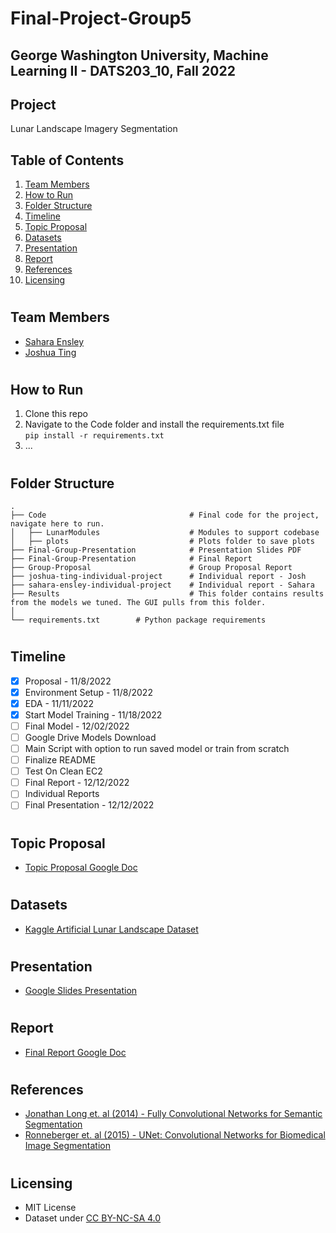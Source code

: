# Final-Project-Group5
## George Washington University, Machine Learning II - DATS203_10, Fall 2022

## Project
Lunar Landscape Imagery Segmentation 

## Table of Contents
1. [Team Members](#team_members)
2. [How to Run](#instructions)
3. [Folder Structure](#structure)
2. [Timeline](#timeline)
3. [Topic Proposal](#topic_proposal)
4. [Datasets](#datasets)
5. [Presentation](#presentation)
6. [Report](#report)
7. [References](#references)
8. [Licensing](#license)

# <a name="team_members"></a>
## Team Members
* [Sahara Ensley](https://github.com/Saharae)
* [Joshua Ting](https://github.com/justjoshtings)

# <a name="instructions"></a>
## How to Run
1. Clone this repo
2. Navigate to the Code folder and install the requirements.txt file  
    `pip install -r requirements.txt`
3. ...

# <a name="structure"></a>
## Folder Structure
```
.
├── Code                                # Final code for the project, navigate here to run.
│   ├── LunarModules                    # Modules to support codebase
│   ├── plots                           # Plots folder to save plots
├── Final-Group-Presentation            # Presentation Slides PDF
├── Final-Group-Presentation            # Final Report
├── Group-Proposal                      # Group Proposal Report
├── joshua-ting-individual-project      # Individual report - Josh
├── sahara-ensley-individual-project    # Individual report - Sahara
├── Results                             # This folder contains results from the models we tuned. The GUI pulls from this folder.
│ 
└── requirements.txt        # Python package requirements
```

# <a name="timeline"></a>
## Timeline
- [X] Proposal - 11/8/2022
- [X] Environment Setup - 11/8/2022
- [X] EDA - 11/11/2022
- [X] Start Model Training - 11/18/2022
- [ ] Final Model - 12/02/2022
- [ ] Google Drive Models Download
- [ ] Main Script with option to run saved model or train from scratch
- [ ] Finalize README
- [ ] Test On Clean EC2
- [ ] Final Report - 12/12/2022
- [ ] Individual Reports
- [ ] Final Presentation - 12/12/2022

# <a name="topic_proposal"></a>
## Topic Proposal
* [Topic Proposal Google Doc](https://docs.google.com/document/d/1gTb3xTB7aXJ7cCjL_SwqE0ElDZd4y_njZNcG0bAr5q8/edit?usp=sharing)

# <a name="datasets"></a>
## Datasets
* [Kaggle Artificial Lunar Landscape Dataset](https://www.kaggle.com/datasets/romainpessia/artificial-lunar-rocky-landscape-dataset)

# <a name="presentation"></a>
## Presentation
* [Google Slides Presentation](https://docs.google.com/presentation/d/1N0azL_rzTkx4bbQPJFXbIkvIjRVbqXGzX1lXuviBQzU/edit?usp=sharing)

# <a name="report"></a>
## Report
* [Final Report Google Doc](https://docs.google.com/document/d/1w5YAu1uEHxkzkeqVPvH7H5MKZHtm0U8PbnMYADZHXp4/edit?usp=sharing)

# <a name="references"></a>
## References
* [Jonathan Long et. al (2014) - Fully Convolutional Networks for Semantic Segmentation](https://arxiv.org/abs/1411.4038)
* [Ronneberger et. al (2015) - UNet: Convolutional Networks for Biomedical Image Segmentation](https://arxiv.org/abs/1505.04597v1)

# <a name="license"></a>
## Licensing
* MIT License
* Dataset under [CC BY-NC-SA 4.0](https://creativecommons.org/licenses/by-nc-sa/4.0/)
